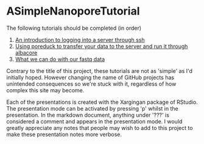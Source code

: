 # ASimpleNanoporeTutorial

The following tutorials should be completed (in order)
1. [An introduction to logging into a server through ssh](basic_ssh_logging.html)
2. [Using poreduck to transfer your data to the server and run it through albacore](running_poreduck.html)
3. [What we can do with our fastq data](tutorial.html)

Contrary to the title of this project, these tutorials are not as 'simple' as I'd initially hoped.
However changing the name of GitHub projects has unintended consequences so we're stuck with it,
regardless of how complex this site may become.

Each of the presentations is created with the Xargingan package of RStudio. The presentation mode can be activated by pressing 'p' whilst in the presentation. In the markdown document, anything under '???' is considered a comment and appears in the presentation mode. I would greatly appreciate any notes that people may wish to add to this project to make these presentation notes more verbose.